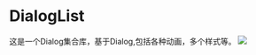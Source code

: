# DialogList
这是一个Dialog集合库，基于Dialog,包括各种动画，多个样式等。
[![](https://jitpack.io/v/Achenglove/DialogList.svg)](https://jitpack.io/#Achenglove/DialogList)
